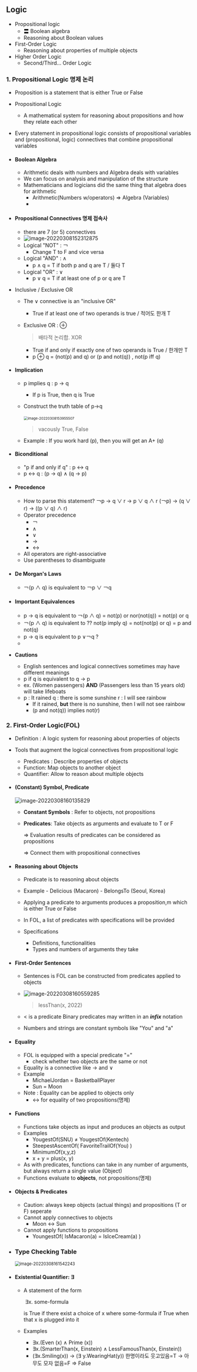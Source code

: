 ## Logic

* Propositional logic
  * 〓 Boolean algebra
  * Reasoning about Boolean values
* First-Order Logic
  * Reasoning about properties of multiple objects
* Higher Order Logic
  * Second/Third... Order Logic



### 1. Propositional Logic 명제 논리

* Proposition is a statement that is either True or False
* Propositional Logic
  * A mathematical system for reasoning about propositions and how they relate each other
* Every statement in propositional logic consists of propositional variables and (propositional, logic) connectives that combine propositional variables

* #### Boolean Algebra

  * Arithmetic deals with numbers and Algebra deals with variables
  * We can focus on analysis and manipulation of the structure
  * Mathematicians and logicians did the same thing that algebra does for arithmetic
    * Arithmetic(Numbers w/operators) => Algebra (Variables)
    * 

* #### Propositional Connectives 명제 접속사

  * there are 7 (or 5) connectives
  * ![image-20220308152312875](md-images/image-20220308152312875.png)
  * Logical "NOT" : ￢
    * Change T to F and vice versa
  * Logical "AND" : ∧
    * p ∧ q = T if both p and q are T / 둘다 T
  * Logical "OR" : ∨
    * p ∨ q = T if at least one of p or q are T

* Inclusive / Exclusive OR

  * The ∨ connective is an "inclusive OR"

    * True if at least one of two operands is true / 적어도 한개 T

  * Exclusive OR : ⊕ 

    > 배타적 논리합. XOR

    * True if and only if exactly one of two operands is True / 한개만 T
    * p ⊕ q = (not(p) and q) or (p and not(q)) , not(p iff q)



* #### Implication

  * p implies q : p -> q

    * If p is True, then q is True

  * Construct the truth table of p->q

    ​	<img src="md-images/image-20220308153955507.png" alt="image-20220308153955507" style="zoom:67%;" />

    > vacously True, False

  * Example : If you work hard (p), then you will get an A+ (q)

* #### Biconditional

  * "p if and only if q" : p ↔ q
  * p ↔ q : (p → q) ∧ (q → p)

* #### Precedence

  * How to parse this statement? ￢p → q ∨ r → p ∨ q ∧ r
    (￢p) → (q ∨ r) → ((p ∨ q) ∧ r)
  * Operator precedence 
    * ￢
    * ∧
    * ∨
    * →
    * ↔
  * All operators are right-associative
  * Use parentheses to disambiguate

* #### De Morgan's Laws

  * ￢(p ∧ q) is equivalent to ￢p ∨ ￢q

* #### Important Equivalences

  * p → q is equivalent to ￢(p ∧ q) = not(p) or nor(not(q)) = not(p) or q
  * ￢(p ∧ q) is equivalent to ?? not(p imply q) = not(not(p) or q) = p and not(q)
  * p → q is equivalent to p ∨￢q ?
  * 

* **Cautions**
  * English sentences and logical connectives sometimes may have different meanings
  * p if q is equivalent to q → p
  * ex. (Women passengers) **AND** (Passengers less than 15 years old) will take lifeboats
  * p : It rained
    q : there is some sunshine
    r : I will see rainbow
    * If it rained, **but** there is no sunshine, then I will not see rainbow
    * (p and not(q)) implies not(r)



### 2. First-Order Logic(FOL)

* Definition : A logic system for reasoning about properties of objects

* Tools that augment the logical connectives from propositional logic

  * Predicates : Describe properties of objects
  * Function: Map objects to another object
  * Quantifier: Allow to reason about multiple objects

* #### (Constant) Symbol, Predicate

  ![image-20220308160135829](md-images/image-20220308160135829.png)

  * **Constant Symbols** : Refer to objects, not propositions

  * **Predicates**: Take objects as arguments and evaluate to T or F

    => Evaluation results of predicates can be considered as propositions

    => Connect them with propositional connectives

* #### Reasoning about Objects

  * Predicate is to reasoning about objects
  * Example - Delicious (Macaron)
                     - BelongsTo (Seoul, Korea)

  * Applying a predicate to arguments produces a proposition,m which is either True or False
  * In FOL, a list of predicates with specifications will be provided
  * Specifications
    * Definitions, functionalities
    * Types and numbers of arguments they take

* #### First-Order Sentences

  * Sentences is FOL can be constructed from predicates applied to objects

  * ![image-20220308160559285](md-images/image-20220308160559285.png)

    > lessThan(x, 2022)

  * < is a predicate
    Binary predicates may written in an ***infix*** notation

  * Numbers and strings are constant symbols like "You" and "a"

* #### Equality

  * FOL is equipped with a special predicate "="
    * check whether two objects are the same or not
  * Equality is a connective like → and ∨
  * Example
    * MichaelJordan = BasketballPlayer
    * Sun = Moon
  * Note : Equality can be applied to objects only
    * ↔ for equality of two propositions(명제)

* #### Functions

  * Functions take objects as input and produces an objects as output
  * Examples
    * YougestOf(SNU) ≠ YougestOf(Kentech)
    * SteepestAscentOf( FavoriteTrailOf(You) )
    * MinimumOf(x,y,z)
    * x + y = plus(x, y)
  * As with predicates, functions can take in any number of arguments, but always return a single value (Object)
  * Functions evaluate to **objects**, not propositions(명제)

* #### Objects & Predicates
  
  * Caution: always keep objects (actual things) and propositions (T or F) seperate
  * Cannot apply connectives to objects
    * Moon ↔ Sun
  * Cannot apply functions to propositions
    * YoungestOf( IsMacaron(a) = IsIceCream(a) ) 
  
* ### Type Checking Table

  <img src="md-images/image-20220308161542243.png" alt="image-20220308161542243" style="zoom: 80%;" />

* #### Existential Quantifier: ∃

  * A statement of the form 

    ​	∃x. some-formula

    is True if there exist a choice of x where some-formula if True when that x is plugged into it

  * Examples

    * ∃x.(Even (x) ∧ Prime (x))
    * ∃x.(SmarterThan(x, Einstein) ∧ LessFamousThan(x, Einstein))
    * (∃x.Smiling(x)) → (∃ y.WearingHat(y))
      한명이라도 웃고있음=T → 아무도 모자 없음=F ⇒ False







